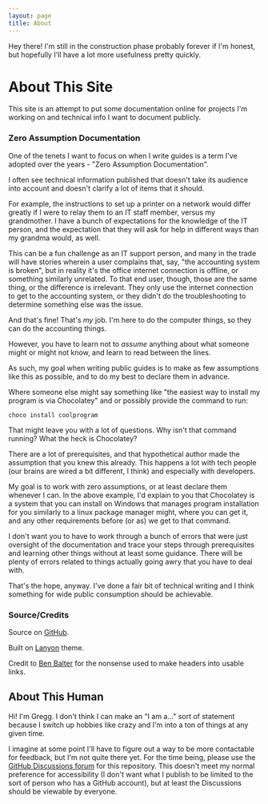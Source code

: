 ```yaml
---
layout: page
title: About
---
```


<p class="message">
  Hey there! I'm still in the construction phase probably forever if I'm honest, but hopefully I'll have a lot more usefulness pretty quickly. 
</p>

# About This Site

This site is an attempt to put some documentation online for projects I'm working on and technical info I want to document publicly. 

### Zero Assumption Documentation

One of the tenets I want to focus on when I write guides is a term I've adopted over the years - "Zero Assumption Documentation". 

I often see technical information published that doesn't take its audience into account and doesn't clarify a lot of items that it should. 

For example, the instructions to set up a printer on a network would differ greatly if I were to relay them to an IT staff member, versus my grandmother. I have a bunch of expectations for the knowledge of the IT person, and the expectation that they will ask for help in different ways than my grandma would, as well. 

This can be a fun challenge as an IT support person, and many in the trade will have stories wherein a user complains that, say, "the accounting system is broken", but in reality it's the office internet connection is offline, or something similarly unrelated. To that end user, though, those are the same thing, or the difference is irrelevant. They only use the internet connection to get to the accounting system, or they didn't do the troubleshooting to determine something else was the issue. 

And that's fine! That's _my_ job. I'm here to do the computer things, so they can do the accounting things. 

However, you have to learn not to _assume_ anything about what someone might or might not know, and learn to read between the lines. 

As such, my goal when writing public guides is to make as few assumptions like this as possible, and to do my best to declare them in advance. 

Where someone else might say something like "the easiest way to install my program is via Chocolatey" and or possibly provide the command to run:

`choco install coolprogram`

That might leave you with a lot of questions. Why isn't that command running? What the heck is Chocolatey? 

There are a lot of prerequisites, and that hypothetical author made the assumption that you knew this already. This happens a lot with tech people (our brains are wired a bit different, I think) and especially with developers.

My goal is to work with zero assumptions, or at least declare them whenever I can. In the above example, I'd explain to you that Chocolatey is a system that you can install on Windows that manages program installation for you similarly to a linux package manager might, where you can get it, and any other requirements before (or as) we get to that command. 

I don't want you to have to work through a bunch of errors that were just oversight of the documentation and trace your steps through prerequisites and learning other things without at least some guidance. There will be plenty of errors related to things actually going awry that you have to deal with. 

That's the hope, anyway. I've done a fair bit of technical writing and I think something for wide public consumption should be achievable. 

### Source/Credits

Source on [GitHub](https://github.com/greggorievich?tab=repositories).

Built on [Lanyon](http://lanyon.getpoole.com) theme.

Credit to [Ben Balter](https://ben.balter.com/2014/03/13/pages-anchor-links/) for the nonsense used to make headers into usable links. 

## About This Human

Hi! I'm Gregg. I don't think I can make an "I am a..." sort of statement because I switch up hobbies like crazy and I'm into a ton of things at any given time. 

I imagine at some point I'll have to figure out a way to be more contactable for feedback, but I'm not quite there yet. For the time being, please use the [GitHub Discussions forum](https://github.com/greggorievich/greggorievich.github.io/discussions) for this repository. This doesn't meet my normal preference for accessibility (I don't want what I publish to be limited to the sort of person who has a GitHub account), but at least the Discussions should be viewable by everyone. 